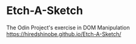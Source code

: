 # Etch-A-Sketch
The Odin Project's exercise in DOM Manipulation
https://hiredshinobe.github.io/Etch-A-Sketch/
